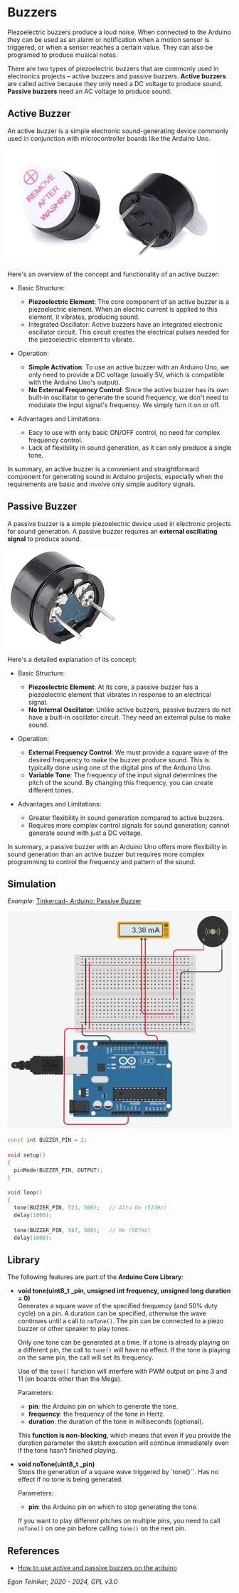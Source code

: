 # Buzzers

Piezoelectric buzzers produce a loud noise. When connected to the Arduino they can be used 
as an alarm or notification when a motion sensor is triggered, or when a sensor reaches a 
certain value. They can also be programed to produce musical notes.

There are two types of piezoelectric buzzers that are commonly used in electronics projects – 
active buzzers and passive buzzers. 
**Active buzzers** are called active because they only need a DC voltage to produce sound. 
**Passive buzzers** need an AC voltage to produce sound.

## Active Buzzer 

An active buzzer is a simple electronic sound-generating device commonly used in conjunction 
with microcontroller boards like the Arduino Uno. 

![Active Buzzer](figures/ActiveBuzzer.png)

Here's an overview of the concept and functionality of an active buzzer:
* Basic Structure:
    * **Piezoelectric Element**: The core component of an active buzzer is a piezoelectric element. 
        When an electric current is applied to this element, it vibrates, producing sound.
    * Integrated Oscillator: Active buzzers have an integrated electronic oscillator circuit. 
        This circuit creates the electrical pulses needed for the piezoelectric element to vibrate.

* Operation:
    * **Simple Activation**: To use an active buzzer with an Arduino Uno, we only need to provide 
    a DC voltage (usually 5V, which is compatible with the Arduino Uno's output).
    * **No External Frequency Control**: Since the active buzzer has its own built-in oscillator to 
    generate the sound frequency, we don't need to modulate the input signal's frequency. 
    We simply turn it on or off.

* Advantages and Limitations:
    * Easy to use with only basic ON/OFF control, no need for complex frequency control.
    * Lack of flexibility in sound generation, as it can only produce a single tone.

In summary, an active buzzer is a convenient and straightforward component for generating sound 
in Arduino projects, especially when the requirements are basic and involve only simple auditory signals.


## Passive Buzzer

A passive buzzer is a simple piezoelectric device used in electronic projects for sound generation. 
A passive buzzer requires an **external oscillating signal** to produce sound. 

![Passive Buzzer](figures/PassiveBuzzer.png)

Here's a detailed explanation of its concept:
* Basic Structure:
    * **Piezoelectric Element**: At its core, a passive buzzer has a piezoelectric element that 
    vibrates in response to an electrical signal.
    * **No Internal Oscillator**: Unlike active buzzers, passive buzzers do not have a built-in 
    oscillator circuit. They need an external pulse to make sound.

* Operation:
    * **External Frequency Control**: We must provide a square wave of the desired frequency to 
    make the buzzer produce sound. This is typically done using one of the digital pins of the 
    Arduino Uno.
    * **Variable Tone**: The frequency of the input signal determines the pitch of the sound. 
    By changing this frequency, you can create different tones.

* Advantages and Limitations:
    * Greater flexibility in sound generation compared to active buzzers.
    * Requires more complex control signals for sound generation; cannot generate sound with just a DC voltage.

In summary, a passive buzzer with an Arduino Uno offers more flexibility in sound generation 
than an active buzzer but requires more complex programming to control the frequency and pattern of 
the sound.

## Simulation

_Example:_ [Tinkercad- Arduino: Passive Buzzer](https://www.tinkercad.com/things/b9Wi7EVkkI6-arduino-passive-buzzer)

![Arduino with passive buzzer](figures/ArduinoPassivBuzzer.png)


```C++
const int BUZZER_PIN = 2;
  
void setup()
{
  pinMode(BUZZER_PIN, OUTPUT);
}

void loop()
{
  tone(BUZZER_PIN, 523, 500);	// Alto Do (523Hz)
  delay(1000); 
  
  tone(BUZZER_PIN, 587, 500);	// Re (587Hz)
  delay(1000); 
```

## Library 

The following features are part of the **Arduino Core Library**:

* **void tone(uint8_t _pin, unsigned int frequency, unsigned long duration = 0)**\
    Generates a square wave of the specified frequency (and 50% duty cycle) on a pin. 
    A duration can be specified, otherwise the wave continues until a call to `noTone()`. 
    The pin can be connected to a piezo buzzer or other speaker to play tones.

    Only one tone can be generated at a time. If a tone is already playing on a different pin, 
    the call to `tone()` will have no effect. If the tone is playing on the same pin, the 
    call will set its frequency.

    Use of the `tone()` function will interfere with PWM output on pins 3 and 11 (on boards 
    other than the Mega).

    Parameters:
    * **pin**: the Arduino pin on which to generate the tone.
    * **frequency**: the frequency of the tone in Hertz. 
    * **duration**: the duration of the tone in milliseconds (optional). 

    This **function is non-blocking**, which means that even if you provide the duration parameter 
    the sketch execution will continue immediately even if the tone hasn’t finished playing.


* **void noTone(uint8_t _pin)**\
    Stops the generation of a square wave triggered by `tone()``. 
    Has no effect if no tone is being generated.

    Parameters:
    * **pin**: the Arduino pin on which to stop generating the tone.

    If you want to play different pitches on multiple pins, you need to call `noTone()` on one 
    pin before calling `tone()` on the next pin.



## References

* [How to use active and passive buzzers on the arduino](https://www.circuitbasics.com/how-to-use-active-and-passive-buzzers-on-the-arduino/)

*Egon Teiniker, 2020 - 2024, GPL v3.0* 